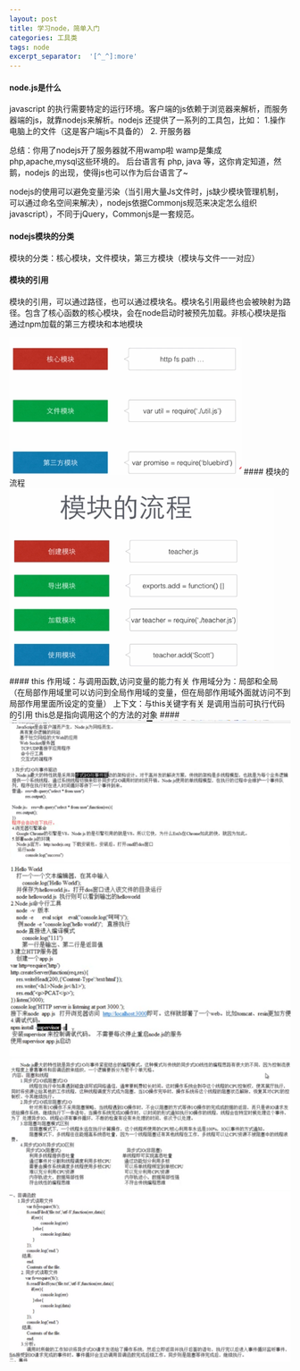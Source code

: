 ```yaml
---
layout: post
title: 学习node，简单入门
categories: 工具类 
tags: node
excerpt_separator:  '[^_^]:more'
---
```


#### node.js是什么
javascript 的执行需要特定的运行环境。客户端的js依赖于浏览器来解析，而服务器端的js，就靠nodejs来解析。nodejs 还提供了一系列的工具包，比如： 1.操作电脑上的文件（这是客户端js不具备的）  2. 开服务器

总结：你用了nodejs开了服务器就不用wamp啦   wamp是集成 php,apache,mysql这些环境的。
后台语言有 php, java 等，这你肯定知道，然鹅，nodejs 的出现，使得js也可以作为后台语言了~

nodejs的使用可以避免变量污染（当引用大量Js文件时，js缺少模块管理机制，可以通过命名空间来解决），nodejs依据Commonjs规范来决定怎么组织javascript），不同于jQuery，Commonjs是一套规范。

#### nodejs模块的分类
模块的分类：核心模块，文件模块，第三方模块（模块与文件一一对应）
#### 模块的引用
模块的引用，可以通过路径，也可以通过模块名。模块名引用最终也会被映射为路径。包含了核心函数的核心模块，会在node启动时被预先加载。非核心模块是指通过npm加载的第三方模块和本地模块
[^_^]:more
<img src="../images/mk.png" />
#### 模块的流程
<img src="../images/mklc.png" alt="" />
#### this
作用域：与调用函数,访问变量的能力有关 作用域分为：局部和全局（在局部作用域里可以访问到全局作用域的变量，但在局部作用域外面就访问不到局部作用里面所设定的变量）
上下文：与this关键字有关 是调用当前可执行代码的引用
this总是指向调用这个的方法的对象
####
<img src="../images/node1.png" alt="" />
<img src="../images/node3.png" alt="" />
<img src="../images/node4.png" alt="" />
<img src="../images/node5.png" alt="" />
<img src="../images/node6.png" alt="" />


